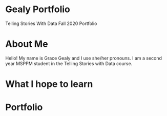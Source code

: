 # Gealy Portfolio
Telling Stories With Data Fall 2020 Portfolio

# About Me
Hello! My name is Grace Gealy and I use she/her pronouns. I am a second year MSPPM student in the Telling Stories with Data course.

# What I hope to learn

# Portfolio

